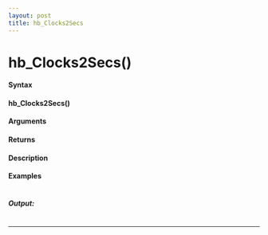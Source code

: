 ```yaml
---
layout: post
title: hb_Clocks2Secs
---
```


# hb_Clocks2Secs()


#### Syntax

#### hb_Clocks2Secs()

#### Arguments

#### Returns

#### Description

#### Examples

```

```

##### Output:

```

```

---